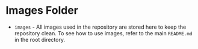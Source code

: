 # Images Folder

- `images` - All images used in the repository are stored here to keep the repository clean. To see how to use images, refer to the main `README.md` in the root directory.
